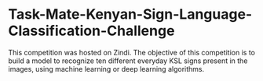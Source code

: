 # Task-Mate-Kenyan-Sign-Language-Classification-Challenge
This competition was hosted on Zindi. The objective of this competition is to build a model to recognize ten different everyday KSL signs present in the images, using machine learning or deep learning algorithms.
